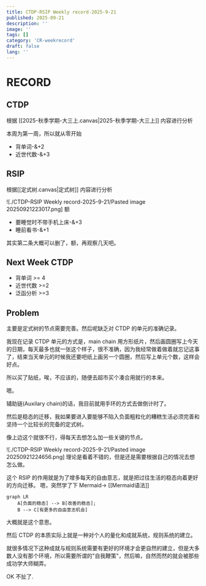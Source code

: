 ```yaml
---
title: CTDP-RSIP Weekly record-2025-9-21
published: 2025-09-21
description: ''
image: ''
tags: []
category: 'CR-weekrecord'
draft: false 
lang: ''
---
```


# RECORD

## CTDP

根据 [[2025-秋季学期-大三上.canvas|2025-秋季学期-大三上]] 内容进行分析

本周为第一周，所以就从零开始

- 背单词-&+2
- 近世代数-&+3


## RSIP

根据[[定式树.canvas|定式树]] 内容进行分析

![./CTDP-RSIP Weekly record-2025-9-21/Pasted image 20250921223017.png]
额

- 要睡觉时不带手机上床-&+3
- 睡前看书-&+1

其实第二条大概可以删了，额，再观察几天吧。

## Next Week CTDP

- 背单词 >= 4
- 近世代数 >=2
- 泛函分析 >=3


## Problem

主要是定式树的节点需要完善。然后呢缺乏对 CTDP 的单元的准确记录。

我现在记录 CTDP 单元的方式是，main chain 用方形纸片，然后画圆圈写上今天的日期，每天最多也就一张这个样子，很不准确，因为我经常做着做着就忘记这事了，结束当天单元的时候我还要吧纸上画另一个圆圈，然后写上单元个数，这样会好点。

所以买了贴纸，唉，不应该的，随便去超市买个凑合用就行的本来。

嗯。

辅助链(Auxilary chain)的话，我目前就用手环的方式去做倒计时了。

然后是稳态的迁移，我如果要进入要能够不陷入负面粗粒化的糟糕生活必须完善和坚持一个比较长的完备的定式树。

像上边这个就很不行，得每天去想怎么加一些关键的节点。

![./CTDP-RSIP Weekly record-2025-9-21/Pasted image 20250921224656.png]
理论是看着不错的，但是还是需要根据自己的情况去想怎么做。

这个 RSIP 的作用就是为了增多每天的自由意志，就是把过往生活的稳态向着更好的方向迁移。
嗯，突然学了下 Mermaid-> [[Mermaid语法]]


```mermaid
graph LR
	A[负面的稳态] --> B[改善的稳态];
	B --> C[有更多的自由意志机会]
```

大概就是这个意思。

然后 CTDP 的本质实际上就是一种对个人的量化和成就系统，规则系统的建立。

就很多情况下这种成就与规则系统需要有更好的环境才会更自然的建立，但是大多数人没有那个环境，所以需要所谓的"自我鞭策"，然后嘛，自然而然的就会被那些成功学大师糊弄。

OK 不扯了.

